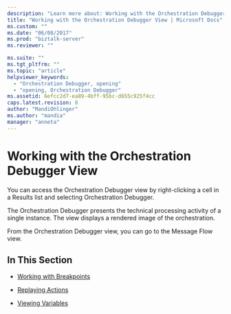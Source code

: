 ```yaml
---
description: "Learn more about: Working with the Orchestration Debugger View"
title: "Working with the Orchestration Debugger View | Microsoft Docs"
ms.custom: ""
ms.date: "06/08/2017"
ms.prod: "biztalk-server"
ms.reviewer: ""

ms.suite: ""
ms.tgt_pltfrm: ""
ms.topic: "article"
helpviewer_keywords: 
  - "Orchestration Debugger, opening"
  - "opening, Orchestration Debugger"
ms.assetid: 6efcc2d7-ea89-4bff-95bc-d655c925f4cc
caps.latest.revision: 8
author: "MandiOhlinger"
ms.author: "mandia"
manager: "anneta"
---
```

# Working with the Orchestration Debugger View
You can access the Orchestration Debugger view by right-clicking a cell in a Results list and selecting Orchestration Debugger.  
  
 The Orchestration Debugger presents the technical processing activity of a single instance. The view displays a rendered image of the orchestration.  
  
 From the Orchestration Debugger view, you can go to the Message Flow view.  
  
## In This Section  
  
-   [Working with Breakpoints](../core/working-with-breakpoints.md)  
  
-   [Replaying Actions](../core/replaying-actions.md)  
  
-   [Viewing Variables](../core/viewing-variables.md)
